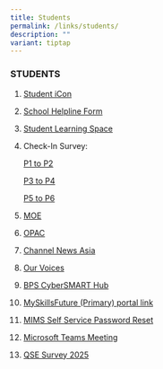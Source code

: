 ```yaml
---
title: Students
permalink: /links/students/
description: ""
variant: tiptap
---
```

<h3>STUDENTS</h3>
<p></p>
<ol data-tight="true" class="tight">
<li>
<p><a href="https://workspace.google.com/dashboard" rel="noopener noreferrer nofollow" target="_blank">Student iCon</a>
</p>
</li>
<li>
<p><a href="https://form.gov.sg/5d536818f0c5370012d1c890" rel="noopener noreferrer nofollow" target="_blank">School Helpline Form</a>
</p>
</li>
<li>
<p><a href="https://vle.learning.moe.edu.sg/login" rel="noopener noreferrer nofollow" target="_blank">Student Learning Space</a>
</p>
</li>
<li>
<p>Check-In Survey:</p>
<p><a href="https://forms.moe.edu.sg/forms/vyO8z7" rel="noopener nofollow" target="_blank">P1 to P2</a>
</p>
<p><a href="https://forms.moe.edu.sg/forms/JMNqX8" rel="noopener nofollow" target="_blank">P3 to P4</a>
</p>
<p><a href="https://forms.moe.edu.sg/forms/eLKpkw" rel="noopener nofollow" target="_blank">P5 to P6</a>
</p>
</li>
<li>
<p><a href="https://www.moe.gov.sg/" rel="noopener noreferrer nofollow" target="_blank">MOE</a>
</p>
</li>
<li>
<p><a href="https://schoolibrary.moe.edu.sg/bendemeerpri/cgi-bin/spydus.exe/MSGTRN/WPAC/HOME" rel="noopener noreferrer nofollow" target="_blank">OPAC</a>
</p>
</li>
<li>
<p><a href="https://www.channelnewsasia.com/" rel="noopener noreferrer nofollow" target="_blank">Channel News Asia</a>
</p>
</li>
<li>
<p><a href="https://forms.gle/xMNWCqRyGimC8gsJ8" rel="noopener noreferrer nofollow" target="_blank">Our Voices</a>
</p>
</li>
<li>
<p><a href="https://sites.google.com/moe.edu.sg/bps-cybersmart-hub/home" rel="noopener nofollow" target="_blank">BPS CyberSMART Hub</a>
</p>
</li>
<li>
<p><a href="https://www.myskillsfuture.gov.sg/content/student/en/primary/about/myskillsfuture-for-students.html" rel="noopener nofollow" target="_blank">MySkillsFuture (Primary) portal link</a>
</p>
</li>
<li>
<p><a href="https://portal.mims.moe.gov.sg/sspr/private/login" rel="noopener noreferrer nofollow" target="_blank">MIMS Self Service Password Reset</a>
</p>
</li>
<li>
<p><a href="https://www.microsoft.com/en-sg/microsoft-teams/join-a-meeting" rel="noopener nofollow" target="_blank">Microsoft Teams Meeting</a>
</p>
</li>
<li>
<p><a href="https://go.gov.sg/qse2025" rel="noopener nofollow" target="_blank">QSE Survey 2025</a>
</p>
</li>
</ol>
<p></p>